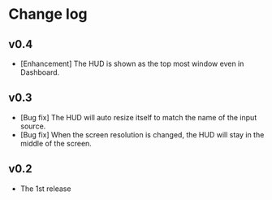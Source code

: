 # Change log

## v0.4
- [Enhancement] The HUD is shown as the top most window even in Dashboard. 

## v0.3
- [Bug fix] The HUD will auto resize itself to match the name of the input source.
- [Bug fix] When the screen resolution is changed, the HUD will stay in the middle of the screen.

## v0.2
- The 1st release